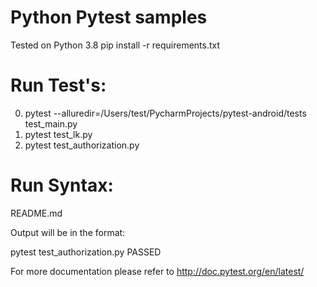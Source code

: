 Python Pytest samples
==============

Tested on Python 3.8
pip install -r requirements.txt

# Run Test's:
0) pytest --alluredir=/Users/test/PycharmProjects/pytest-android/tests test_main.py
1) pytest test_lk.py
2) pytest test_authorization.py

# Run Syntax:
README.md

Output will be in the format:

pytest test_authorization.py PASSED  

For more documentation please refer to http://doc.pytest.org/en/latest/
